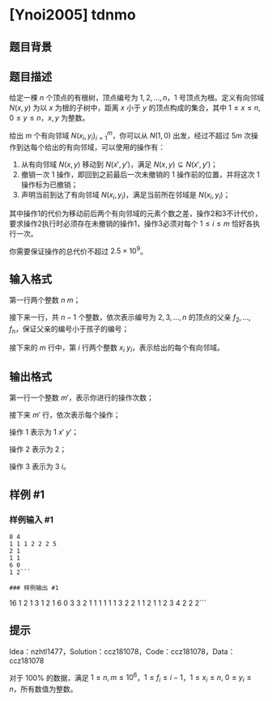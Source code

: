 # [Ynoi2005] tdnmo

## 题目背景



## 题目描述

给定一棵 $n$ 个顶点的有根树，顶点编号为 $1,2,\dots,n$，$1$ 号顶点为根。定义有向邻域 $N(x,y)$ 为以 $x$ 为根的子树中，距离 $x$ 小于 $y$ 的顶点构成的集合，其中 $1\le x\le n,\;0\le y\le n$，$x,y$ 为整数。

给出 $m$ 个有向邻域 $N(x_i,y_i)_{i=1}^m$，你可以从 $N(1,0)$ 出发，经过不超过 $5m$ 次操作到达每个给出的有向邻域，可以使用的操作有：

1. 从有向邻域 $N(x,y)$ 移动到 $N(x',y')$，满足 $N(x,y)\subseteq N(x',y')$；
2. 撤销一次 $1$ 操作，即回到之前最后一次未撤销的 $1$ 操作前的位置，并将这次 $1$ 操作标为已撤销；
3. 声明当前到达了有向邻域 $N(x_i,y_i)$，满足当前所在邻域是 $N(x_i,y_i)$；

其中操作1的代价为移动前后两个有向邻域的元素个数之差，操作2和3不计代价，要求操作2执行时必须存在未撤销的操作1，操作3必须对每个 $1\le i\le m$ 恰好各执行一次。

你需要保证操作的总代价不超过 $2.5\times{10}^{9}$。

## 输入格式

第一行两个整数 $n\ m$；

接下来一行，共 $n-1$ 个整数，依次表示编号为 $2,3,\dots,n$ 的顶点的父亲 $f_2,\dots,f_n$，保证父亲的编号小于孩子的编号；

接下来的 $m$ 行中，第 $i$ 行两个整数 $x_i\ y_i$，表示给出的每个有向邻域。

## 输出格式

第一行一个整数 $m'$，表示你进行的操作次数；

接下来 $m'$ 行，依次表示每个操作；

操作 $1$ 表示为 $1\ x'\ y'$；

操作 $2$ 表示为 $2$；

操作 $3$ 表示为 $3\ i$。

## 样例 #1

### 样例输入 #1
```
8 4
1 1 1 2 2 2 5
2 1
1 1
6 0
1 2```

### 样例输出 #1

```
16
1 2 1
3 1
2
1 6 0
3 3
2
1 1 1
1 1 1
3 2
2
1 1 2
1 1 2
3 4
2
2
2```

## 提示

Idea：nzhtl1477，Solution：ccz181078，Code：ccz181078，Data：ccz181078

对于 $100\%$ 的数据，满足 $1\le n,m\le 10^6$，$1\le f_i\le i-1$，$1\le x_i\le n,\;0\le y_i\le n$，所有数值为整数。
